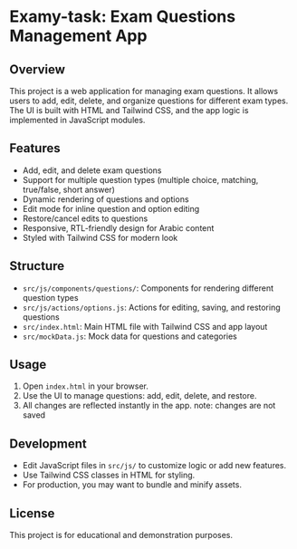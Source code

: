 # Examy-task: Exam Questions Management App

## Overview

This project is a web application for managing exam questions. It allows users to add, edit, delete, and organize questions for different exam types. The UI is built with HTML and Tailwind CSS, and the app logic is implemented in JavaScript modules.

## Features

- Add, edit, and delete exam questions
- Support for multiple question types (multiple choice, matching, true/false, short answer)
- Dynamic rendering of questions and options
- Edit mode for inline question and option editing
- Restore/cancel edits to questions
- Responsive, RTL-friendly design for Arabic content
- Styled with Tailwind CSS for modern look

## Structure

- `src/js/components/questions/`: Components for rendering different question types
- `src/js/actions/options.js`: Actions for editing, saving, and restoring questions
- `src/index.html`: Main HTML file with Tailwind CSS and app layout
- `src/mockData.js`: Mock data for questions and categories

## Usage

1. Open `index.html` in your browser.
2. Use the UI to manage questions: add, edit, delete, and restore.
3. All changes are reflected instantly in the app.
   note: changes are not saved

## Development

- Edit JavaScript files in `src/js/` to customize logic or add new features.
- Use Tailwind CSS classes in HTML for styling.
- For production, you may want to bundle and minify assets.

## License

This project is for educational and demonstration purposes.
